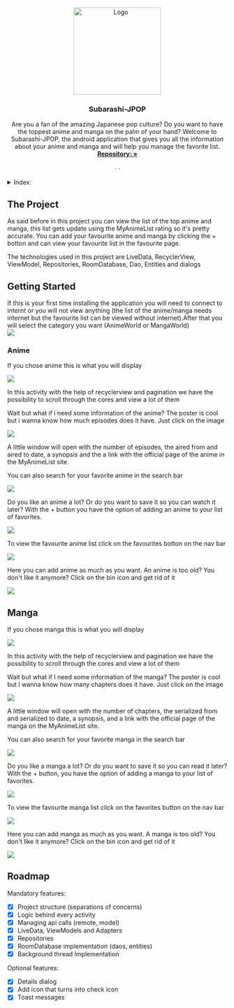 <a name="readme-top"></a>

<!-- PROJECT LOGO -->
<br />
<div align="center">
  <a href="https://github.com/Marawan89/Subarashi_JPOP">
    <img src="app/src/main/res/drawable/app_icon.png" alt="Logo" width="200">
  </a>
<h3 align="center">Subarashi-JPOP</h3>

<p align="center">
  Are you a fan of the amazing Japanese pop culture? Do you want to have the toppest anime and manga on the palm of your hand? Welcome to Subarashi-JPOP, the android application that gives you all the information about your anime and manga and will help you manage the favorite list.
  <br />
  <a href="https://github.com/Marawan89/Subarashi_JPOP"><strong>Repository: »</strong></a>
  <br />
  <br />
  ·
  ·
</p>
</div>

<!-- TABLE OF CONTENTS -->
<details>
  <summary>Index:</summary>
  <ol>
    <li>
      <a href="#about-the-project">The Project</a>
    </li>
    <li>
      <a href="#getting-started">Getting Started</a>
    </li>
    <li><a href="#roadmap">Roadmap</a></li>
  </ol>
</details>

<!-- ABOUT THE PROJECT -->
<a name="about-the-project"></a>
## The Project
<p>
  As said before in this project you can view the list of the top anime and manga, this list gets update using the MyAnimeList rating so it's pretty accurate. You can add your favourite anime and manga by clicking the + botton and can view your favourite list in the favourite page.
</p>

<p>The technologies used in this project are LiveData, RecyclerView, ViewModel, Repositories, RoomDatabase, Dao, Entities and dialogs</p>

<!-- GETTING STARTED -->
<a name="getting-started"></a>
## Getting Started
If this is your first time installing the application you will need to connect to internt or you will not view anything (the list of the anime/manga needs internet but the favourite list can be viewed without internet).After that you will select the category you want (AnimeWorld or MangaWorld) <br />
<img src="screenshots/main_activity.png">

<!-- ... (rest of your "Getting Started" section) -->

### Anime
<p>If you chose anime this is what you will display</p>
<img src="screenshots/top_anime.png">
<p>In this activity with the help of recyclerview and pagination we have the possibility to scroll through the cores and view a lot of them</p>

<p>Wait but what if i need some information of the anime? The poster is cool but i wanna know how much episodes does it have. Just click on the image</p>
<img src="screenshots/anime_details.png">
<p>A little window will open with the number of episodes, the aired from and aired to date, a synopsis and the a link with the official page of the anime in the MyAnimeList site.</p>

<p>You can also search for your favorite anime in the search bar</p>
<img src="screenshots/anime_searched.png">

<p>Do you like an anime a lot? Or do you want to save it so you can watch it later? With the + button you have the option of adding an anime to your list of favorites.</p>
<img src="screenshots/anime_added.png">

<p>To view the favourite anime list click on the favourites botton on the nav bar</p>
<img src="screenshots/favourite_anime.png">

<p>Here you can add anime as much as you want. An anime is too old? You don't like it anymore? Click on the bin icon and get rid of it</p>
<img src="screenshots/anime_deleted.png">


## Manga
<p>If you chose manga this is what you will display</p>
<img src="screenshots/top_manga.png">
<p>In this activity with the help of recyclerview and pagination we have the possibility to scroll through the cores and view a lot of them</p>

<p>Wait but what if I need some information of the manga? The poster is cool but I wanna know how many chapters does it have. Just click on the image</p>
<img src="screenshots/manga_details.png">
<p>A little window will open with the number of chapters, the serialized from and serialized to date, a synopsis, and a link with the official page of the manga on the MyAnimeList site.</p>

<p>You can also search for your favorite manga in the search bar</p>
<img src="screenshots/manga_searched.png">

<p>Do you like a manga a lot? Or do you want to save it so you can read it later? With the + button, you have the option of adding a manga to your list of favorites.</p>
<img src="screenshots/manga_added.png">

<p>To view the favourite manga list click on the favorites button on the nav bar</p>
<img src="screenshots/favourite_manga.png">

<p>Here you can add manga as much as you want. A manga is too old? You don't like it anymore? Click on the bin icon and get rid of it</p>
<img src="screenshots/manga_deleted.png">

<!-- ROADMAP -->
<a name="roadmap"></a>
## Roadmap
Mandatory features:
- [x] Project structure (separations of concerns)
- [x] Logic behind every activity
- [x] Managing api calls (remote, model)
- [x] LiveData, ViewModels and Adapters
- [x] Repositories
- [x] RoomDatabase implementation (daos, entities)
- [x] Background thread Implementation

Optional features:
- [x] Details dialog
- [x] Add icon that turns into check icon
- [x] Toast messages

